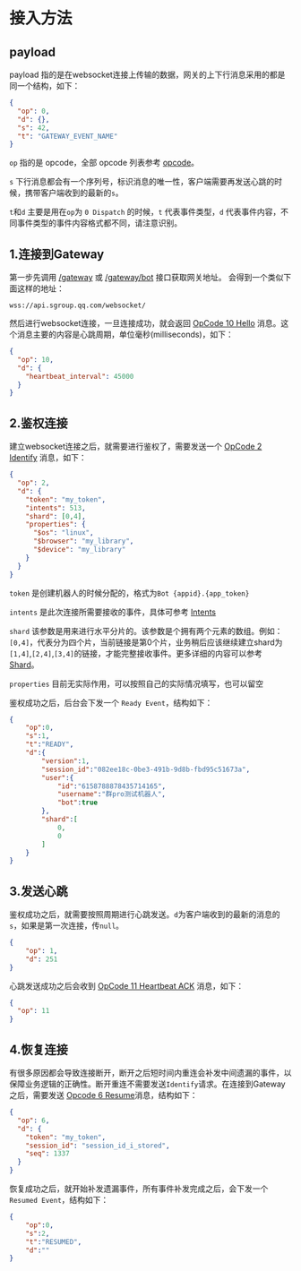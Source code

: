 # 接入方法

## payload

payload 指的是在websocket连接上传输的数据，网关的上下行消息采用的都是同一个结构，如下：

```json
{
  "op": 0,
  "d": {},
  "s": 42,
  "t": "GATEWAY_EVENT_NAME"
}
```

`op` 指的是 opcode，全部 opcode 列表参考 [opcode](opcode.md)。

`s` 下行消息都会有一个序列号，标识消息的唯一性，客户端需要再发送心跳的时候，携带客户端收到的最新的`s`。

`t`和`d` 主要是用在`op`为 `0 Dispatch` 的时候，`t` 代表事件类型，`d` 代表事件内容，不同事件类型的事件内容格式都不同，请注意识别。

## 1.连接到Gateway

第一步先调用 [/gateway](../openapi/wss/url_get.md) 或 [/gateway/bot](../openapi/wss/shard_url_get.md) 接口获取网关地址。 会得到一个类似下面这样的地址：

```
wss://api.sgroup.qq.com/websocket/
```

然后进行websocket连接，一旦连接成功，就会返回 [OpCode 10 Hello](opcode.md) 消息。这个消息主要的内容是心跳周期，单位毫秒(milliseconds)，如下：

``` json
{
  "op": 10,
  "d": {
    "heartbeat_interval": 45000
  }
}
```


## 2.鉴权连接

建立websocket连接之后，就需要进行鉴权了，需要发送一个 [OpCode 2 Identify](opcode.md) 消息，如下：

```json
{
  "op": 2,
  "d": {
    "token": "my_token",
    "intents": 513,
    "shard": [0,4],
    "properties": {
      "$os": "linux",
      "$browser": "my_library",
      "$device": "my_library"
    }
  }
}
```

`token` 是创建机器人的时候分配的，格式为`Bot {appid}.{app_token}`

`intents` 是此次连接所需要接收的事件，具体可参考 [Intents](intents.md)

`shard` 该参数是用来进行水平分片的。该参数是个拥有两个元素的数组。例如：`[0,4]`，代表分为四个片，当前链接是第0个片，业务稍后应该继续建立shard为`[1,4]`,`[2,4]`,`[3,4]`的链接，才能完整接收事件。更多详细的内容可以参考[Shard](shard.md)。

`properties` 目前无实际作用，可以按照自己的实际情况填写，也可以留空

鉴权成功之后，后台会下发一个 `Ready Event`，结构如下：

```json
{
    "op":0,
    "s":1,
    "t":"READY",
    "d":{
        "version":1,
        "session_id":"082ee18c-0be3-491b-9d8b-fbd95c51673a",
        "user":{
            "id":"6158788878435714165",
            "username":"群pro测试机器人",
            "bot":true
        },
        "shard":[
            0,
            0
        ]
    }
}
```


## 3.发送心跳

鉴权成功之后，就需要按照周期进行心跳发送。`d`为客户端收到的最新的消息的`s`，如果是第一次连接，传`null`。

```json
{
    "op": 1,
    "d": 251
}
```

心跳发送成功之后会收到 [OpCode 11 Heartbeat ACK](opcode.md) 消息，如下：

```json
{
  "op": 11
}
```


## 4.恢复连接

有很多原因都会导致连接断开，断开之后短时间内重连会补发中间遗漏的事件，以保障业务逻辑的正确性。断开重连不需要发送`Identify`请求。在连接到Gateway之后，需要发送 [Opcode 6 Resume](opcode.md)消息，结构如下：

```json
{
  "op": 6,
  "d": {
    "token": "my_token",
    "session_id": "session_id_i_stored",
    "seq": 1337
  }
}
```

恢复成功之后，就开始补发遗漏事件，所有事件补发完成之后，会下发一个 `Resumed Event`，结构如下：

```json
{
    "op":0,
    "s":2,
    "t":"RESUMED",
    "d":""
}
```
